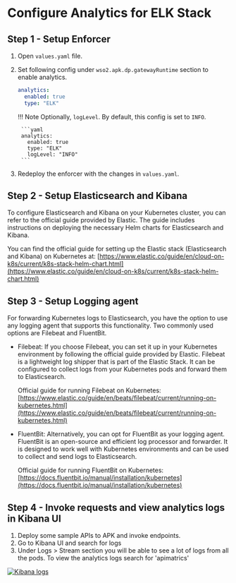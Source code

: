# Configure Analytics for ELK Stack

## Step 1 - Setup Enforcer

1. Open `values.yaml` file.

2. Set following config under `wso2.apk.dp.gatewayRuntime` section to enable analytics.

    ```yaml
    analytics:
      enabled: true
      type: "ELK"
    ```

    !!! Note
        Optionally, `logLevel`. By default, this config is set to `INFO`.

        ```yaml
        analytics:
          enabled: true
          type: "ELK"
          logLevel: "INFO"
        ```

3. Redeploy the enforcer with the changes in `values.yaml`.

## Step 2 - Setup Elasticsearch and Kibana

To configure Elasticsearch and Kibana on your Kubernetes cluster, you can refer to the official guide provided by Elastic. The guide includes instructions on deploying the necessary Helm charts for Elasticsearch and Kibana.

You can find the official guide for setting up the Elastic stack (Elasticsearch and Kibana) on Kubernetes at: [https://www.elastic.co/guide/en/cloud-on-k8s/current/k8s-stack-helm-chart.html](https://www.elastic.co/guide/en/cloud-on-k8s/current/k8s-stack-helm-chart.html)

## Step 3 - Setup Logging agent 

For forwarding Kubernetes logs to Elasticsearch, you have the option to use any logging agent that supports this functionality. Two commonly used options are Filebeat and FluentBit.

   - Filebeat: If you choose Filebeat, you can set it up in your Kubernetes environment by following the official guide provided by Elastic. Filebeat is a lightweight log shipper that is part of the Elastic Stack. It can be configured to collect logs from your Kubernetes pods and forward them to Elasticsearch.

      Official guide for running Filebeat on Kubernetes: [https://www.elastic.co/guide/en/beats/filebeat/current/running-on-kubernetes.html](https://www.elastic.co/guide/en/beats/filebeat/current/running-on-kubernetes.html)

   - FluentBit: Alternatively, you can opt for FluentBit as your logging agent. FluentBit is an open-source and efficient log processor and forwarder. It is designed to work well with Kubernetes environments and can be used to collect and send logs to Elasticsearch.

      Official guide for running FluentBit on Kubernetes: [https://docs.fluentbit.io/manual/installation/kubernetes](https://docs.fluentbit.io/manual/installation/kubernetes)

## Step 4 - Invoke requests and view analytics logs in Kibana UI

1. Deploy some sample APIs to APK and invoke endpoints.
2. Go to Kibana UI and search for logs
3. Under Logs > Stream section you will be able to see a lot of logs from all the pods. To view the analytics logs search for 'apimatrics'

[![Kibana logs](../../assets/img/analytics/kibana-logs-view.png)](../../assets/img/analytics/kibana-logs-view.png)

